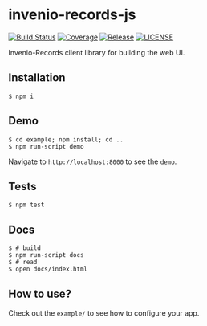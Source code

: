 # invenio-records-js

[![Build Status](https://img.shields.io/travis/inveniosoftware/invenio-records-js.svg)](https://travis-ci.org/inveniosoftware/invenio-records-js)
[![Coverage](https://img.shields.io/coveralls/inveniosoftware/invenio-records-js.svg)](https://coveralls.io/r/inveniosoftware/invenio-records-js)
[![Release](https://img.shields.io/github/tag/inveniosoftware/invenio-records-js.svg)](https://github.com/inveniosoftware/invenio-records-js/releases)
[![LICENSE](https://img.shields.io/github/license/inveniosoftware/invenio-records-js.svg)](https://github.com/inveniosoftware/invenio-records-js/blob/master/LICENSE)

Invenio-Records client library for building the web UI.

Installation
------------

    $ npm i

Demo
----

    $ cd example; npm install; cd ..
    $ npm run-script demo

Navigate to `http://localhost:8000` to see the `demo`.

Tests
-----

    $ npm test

Docs
----

    $ # build
    $ npm run-script docs
    $ # read
    $ open docs/index.html

How to use?
-----------

Check out the `example/` to see how to configure your app.
